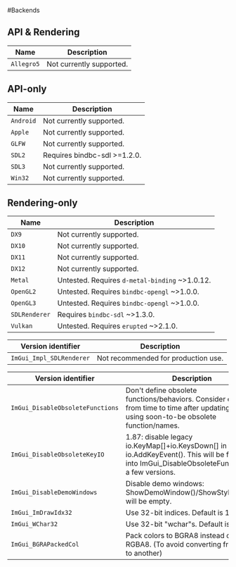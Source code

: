 
#Backends

## API & Rendering
| Name       | Description |
|------------|-------------|
| `Allegro5` | Not currently supported. |

## API-only
| Name       | Description |
|------------|-------------|
| `Android`  | Not currently supported. |
| `Apple`    | Not currently supported. |
| `GLFW`     | Not currently supported. |
| `SDL2`     | Requires bindbc-sdl >=1.2.0. |
| `SDL3`     | Not currently supported. |
| `Win32`    | Not currently supported. |

## Rendering-only

| Name          | Description |
|---------------|-------------|
| `DX9`         | Not currently supported. |
| `DX10`        | Not currently supported. |
| `DX11`        | Not currently supported. |
| `DX12`        | Not currently supported. |
| `Metal`       | Untested. Requires `d-metal-binding` ~>1.0.12. |
| `OpenGL2`     | Untested. Requires `bindbc-opengl` ~>1.0.0. |
| `OpenGL3`     | Untested. Requires `bindbc-opengl` ~>1.0.0. |
| `SDLRenderer` | Requires `bindbc-sdl` ~>1.3.0. |
| `Vulkan`      | Untested. Requires `erupted` ~>2.1.0. |

| Version identifier               | Description |
|----------------------------------|-------------|
| `ImGui_Impl_SDLRenderer`         | Not recommended for production use. |

| Version identifier               | Description |
|----------------------------------|-------------|
| `ImGui_DisableObsoleteFunctions` | Don't define obsolete functions/behaviors. Consider enabling from time to time after updating to avoid using soon-to-be obsolete function/names. |
| `ImGui_DisableObsoleteKeyIO`     | 1.87: disable legacy io.KeyMap[]+io.KeysDown[] in favor io.AddKeyEvent(). This will be folded into ImGui_DisableObsoleteFunctions in a few versions. |
| `ImGui_DisableDemoWindows`       | Disable demo windows: ShowDemoWindow()/ShowStyleEditor() will be empty. |
| `ImGui_ImDrawIdx32`              | Use 32-bit indices. Default is 16-bit. |
| `ImGui_WChar32`                  | Use 32-bit "wchar"s. Default is 16-bit. |
| `ImGui_BGRAPackedCol`            | Pack colors to BGRA8 instead of RGBA8. (To avoid converting from one to another) |